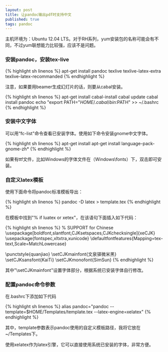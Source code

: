 ```yaml
---
layout: post
title: 让pandoc输出pdf时支持中文
published: true
tags: pandoc
---
```


主机环境为：Ubuntu 12.04 LTS。对于RH系列，yum安装包的名称可能会有不同，不过yum联想能力比较强，应该不是问题。

### 安装pandoc，安装tex-live

{% highlight sh linenos %}
apt-get install pandoc texlive texlive-latex-extra texlive-latex-recommanded
{% endhighlight %}

注意，如果要用beamer生成幻灯片的话，则要从cabal安装。

{% highlight sh linenos %}
apt-get install cabal-install
cabal update
cabal install pandoc
echo "export PATH="$HOME/.cabal/bin:$PATH" >> ~/.bashrc
{% endhighlight %}

### 安装中文字体

可以用“fc-list"命令查看已安装字体。使用如下命令安装gnome中文字体。

{% highlight sh linenos %}
apt-get install apt-get install language-pack-gnome-zh*
{% endhighlight %}

如果有ttf文件，比如Windows的字体文件在（Windows\fonts）下，双击即可安装。

### 自定义latex模板

使用下面命令将pandoc标准模板导出：

{% highlight sh linenos %}
pandoc -D latex > template.tex
{% endhighlight %}

在模板中找到"% if luatex or xetex"，在该语句下面插入如下代码：

{% highlight sh linenos %}
% SUPPORT for Chinese
  \usepackage[boldfont,slantfont,CJKsetspaces,CJKchecksingle]{xeCJK}
  \usepackage{fontspec,xltxtra,xunicode}
  \defaultfontfeatures{Mapping=tex-text,Scale=MatchLowercase}

  \punctstyle{quanjiao}
  \setCJKmainfont{文泉驿微米黑} 
  \setCJKsansfont{KaiTi}
  \setCJKmonofont{SimSun}
{% endhighlight %}

  其中"\setCJKmainfont"设置字体部分，根据系统已安装字体自行修改。

### 配置pandoc命令参数

在.bashrc下添加如下代码

{% highlight sh linenos %}
alias pandoc="pandoc --template=$HOME/Templates/template.tex --latex-engine=xelatex"
{% endhighlight %}

其中，template参数表示pandoc使用的自定义模板路径，我将它放在~/Templates下。

使用xelatex作为latex引擎，它可以直接使用系统已安装的字体，非常方便。